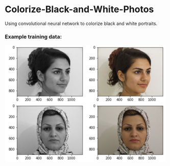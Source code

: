 # Colorize-Black-and-White-Photos
Using convolutional neural network to colorize black and white portraits.

### Example training data:
![](.idea/images/train_images.png)
